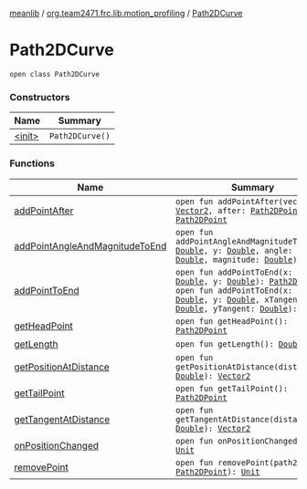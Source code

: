 [meanlib](../../index.md) / [org.team2471.frc.lib.motion_profiling](../index.md) / [Path2DCurve](./index.md)

# Path2DCurve

`open class Path2DCurve`

### Constructors

| Name | Summary |
|---|---|
| [&lt;init&gt;](-init-.md) | `Path2DCurve()` |

### Functions

| Name | Summary |
|---|---|
| [addPointAfter](add-point-after.md) | `open fun addPointAfter(vec: `[`Vector2`](../../org.team2471.frc.lib.math/-vector2/index.md)`, after: `[`Path2DPoint`](../-path2-d-point/index.md)`): `[`Path2DPoint`](../-path2-d-point/index.md) |
| [addPointAngleAndMagnitudeToEnd](add-point-angle-and-magnitude-to-end.md) | `open fun addPointAngleAndMagnitudeToEnd(x: `[`Double`](https://kotlinlang.org/api/latest/jvm/stdlib/kotlin/-double/index.html)`, y: `[`Double`](https://kotlinlang.org/api/latest/jvm/stdlib/kotlin/-double/index.html)`, angle: `[`Double`](https://kotlinlang.org/api/latest/jvm/stdlib/kotlin/-double/index.html)`, magnitude: `[`Double`](https://kotlinlang.org/api/latest/jvm/stdlib/kotlin/-double/index.html)`): `[`Unit`](https://kotlinlang.org/api/latest/jvm/stdlib/kotlin/-unit/index.html) |
| [addPointToEnd](add-point-to-end.md) | `open fun addPointToEnd(x: `[`Double`](https://kotlinlang.org/api/latest/jvm/stdlib/kotlin/-double/index.html)`, y: `[`Double`](https://kotlinlang.org/api/latest/jvm/stdlib/kotlin/-double/index.html)`): `[`Path2DPoint`](../-path2-d-point/index.md)<br>`open fun addPointToEnd(x: `[`Double`](https://kotlinlang.org/api/latest/jvm/stdlib/kotlin/-double/index.html)`, y: `[`Double`](https://kotlinlang.org/api/latest/jvm/stdlib/kotlin/-double/index.html)`, xTangent: `[`Double`](https://kotlinlang.org/api/latest/jvm/stdlib/kotlin/-double/index.html)`, yTangent: `[`Double`](https://kotlinlang.org/api/latest/jvm/stdlib/kotlin/-double/index.html)`): `[`Unit`](https://kotlinlang.org/api/latest/jvm/stdlib/kotlin/-unit/index.html) |
| [getHeadPoint](get-head-point.md) | `open fun getHeadPoint(): `[`Path2DPoint`](../-path2-d-point/index.md) |
| [getLength](get-length.md) | `open fun getLength(): `[`Double`](https://kotlinlang.org/api/latest/jvm/stdlib/kotlin/-double/index.html) |
| [getPositionAtDistance](get-position-at-distance.md) | `open fun getPositionAtDistance(distance: `[`Double`](https://kotlinlang.org/api/latest/jvm/stdlib/kotlin/-double/index.html)`): `[`Vector2`](../../org.team2471.frc.lib.math/-vector2/index.md) |
| [getTailPoint](get-tail-point.md) | `open fun getTailPoint(): `[`Path2DPoint`](../-path2-d-point/index.md) |
| [getTangentAtDistance](get-tangent-at-distance.md) | `open fun getTangentAtDistance(distance: `[`Double`](https://kotlinlang.org/api/latest/jvm/stdlib/kotlin/-double/index.html)`): `[`Vector2`](../../org.team2471.frc.lib.math/-vector2/index.md) |
| [onPositionChanged](on-position-changed.md) | `open fun onPositionChanged(): `[`Unit`](https://kotlinlang.org/api/latest/jvm/stdlib/kotlin/-unit/index.html) |
| [removePoint](remove-point.md) | `open fun removePoint(path2DPoint: `[`Path2DPoint`](../-path2-d-point/index.md)`): `[`Unit`](https://kotlinlang.org/api/latest/jvm/stdlib/kotlin/-unit/index.html) |

